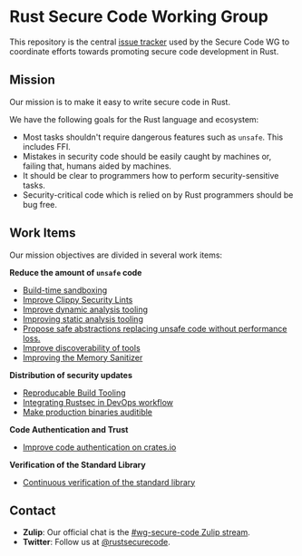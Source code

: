 # Rust Secure Code Working Group

This repository is the central [issue tracker] used by the Secure Code WG to
coordinate efforts towards promoting secure code development in Rust.

## Mission

Our mission is to make it easy to write secure code in Rust.

We have the following goals for the Rust language and ecosystem:
- Most tasks shouldn't require dangerous features such as `unsafe`. This includes FFI.
- Mistakes in security code should be easily caught by machines or, failing
  that, humans aided by machines.
- It should be clear to programmers how to perform security-sensitive tasks.
- Security-critical code which is relied on by Rust programmers should be bug
  free.
  
## Work Items

Our mission objectives are divided in several work items:

**Reduce the amount of ```unsafe``` code**
- [Build-time sandboxing](https://github.com/rust-secure-code/wg/issues/29)
- [Improve Clippy Security Lints](https://github.com/rust-secure-code/wg/issues/27)
- [Improve dynamic analysis tooling](https://github.com/rust-secure-code/wg/issues/26)
- [Improving static analysis tooling](https://github.com/rust-secure-code/wg/issues/22)
- [Propose safe abstractions replacing unsafe code without performance loss.](https://github.com/rust-secure-code/wg/issues/19)
- [Improve discoverability of tools](https://github.com/rust-secure-code/wg/issues/25)
- [Improving the Memory Sanitizer](https://github.com/rust-secure-code/wg/issues/21)

**Distribution of security updates**
- [Reproducable Build Tooling](https://github.com/rust-secure-code/wg/issues/28)
- [Integrating Rustsec in DevOps workflow](https://github.com/rust-secure-code/wg/issues/15)
- [Make production binaries auditible](https://github.com/rust-secure-code/wg/issues/14)

**Code Authentication and Trust**
- [Improve code authentication on crates.io](https://github.com/rust-secure-code/wg/issues/18)

**Verification of the Standard Library**
- [Continuous verification of the standard library](https://github.com/rust-secure-code/wg/issues/23)

## Contact

- **Zulip**: Our official chat is the [#wg-secure-code Zulip stream].
- **Twitter**: Follow us at [@rustsecurecode].

[issue tracker]: https://github.com/rust-secure-code/wg/issues
[#wg-secure-code Zulip stream]: https://rust-lang.zulipchat.com/#narrow/stream/146229-wg-secure-code
[@rustsecurecode]: https://twitter.com/rustsecurecode
